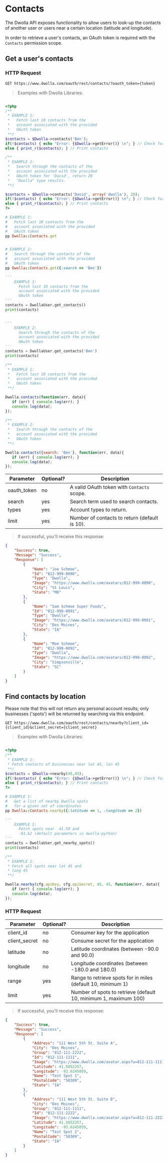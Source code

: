 # Contacts

The Dwolla API exposes functionality to allow users to look-up the contacts of another user or users near a certain location (latitude and longitude).

In order to retrieve a user's contacts, an OAuth token is required with the `Contacts` permission scope. 

## Get a user's contacts

### HTTP Request

`GET https://www.dwolla.com/oauth/rest/contacts/?oauth_token={token}`

> Examples with Dwolla Libraries:

```json
```
```php
<?php
/**
 * EXAMPLE 1: 
 *   Fetch last 10 contacts from the 
 *   account associated with the provided
 *   OAuth token
 **/
$contacts = $Dwolla->contacts('Ben');
if(!$contacts) { echo "Error: {$Dwolla->getError()} \n"; } // Check for errors
else { print_r($contacts); } // Print contacts

/**
 * EXAMPLE 2: 
 *   Search through the contacts of the
 *   account associated with the provided
 *   OAuth token for 'David', return 20 
 *   "Dwolla" type results. 
 **/

$contacts = $Dwolla->contacts('David', array('dwolla'), 20);
if(!$contacts) { echo "Error: {$Dwolla->getError()} \n"; } // Check for errors
else { print_r($contacts); } // Print contacts
?>
```
```ruby
# EXAMPLE 1: 
#   Fetch last 10 contacts from the 
#   account associated with the provided
#   OAuth token
pp Dwolla::Contacts.get


# EXAMPLE 2: 
#   Search through the contacts of the
#   account associated with the provided
#   OAuth token
pp Dwolla::Contacts.get({:search => 'Ben'})
```
```python
'''
    EXAMPLE 1: 
      Fetch last 10 contacts from the 
      account associated with the provided
      OAuth token
'''
contacts = DwollaUser.get_contacts()
print(contacts)


'''
    EXAMPLE 2: 
      Search through the contacts of the
      account associated with the provided
      OAuth token
'''
contacts = DwollaUser.get_contacts('Ben')
print(contacts)
```
```js
/**
 * EXAMPLE 1: 
 *   Fetch last 10 contacts from the 
 *   account associated with the provided
 *   OAuth token
 **/

Dwolla.contacts(function(err, data){
   if (err) { console.log(err); }
   console.log(data);
});

/**
 * EXAMPLE 2: 
 *   Search through the contacts of the
 *   account associated with the provided
 *   OAuth token
 **/

Dwolla.contacts({search: 'Ben'}, function(err, data){
   if (err) { console.log(err); }
   console.log(data);
});

```

| Parameter   | Optional? | Description                                   |
|-------------|-----------|-----------------------------------------------|
| oauth_token | no        | A valid OAuth token with `Contacts` scope.    |
| search      | yes       | Search term used to search contacts.          |
| types       | yes       | Account types to return.                      |
| limit       | yes       | Number of contacts to return (default is 10). |

> If successful, you'll receive this response:

```json
{
    "Success": true,
    "Message": "Success",
    "Response": [
        {
            "Name": "Joe Schmoe",
            "Id": "812-999-0090",
            "Type": "Dwolla",
            "Image": "https://www.dwolla.com/avatars/812-999-0090",
            "City": "St Louis",
            "State": "MO"
        },
        {
            "Name": "Sam Schmoe Super Foods",
            "Id": "812-999-0091",
            "Type": "Dwolla",
            "Image": "https://www.dwolla.com/avatars/812-999-0091",
            "City": "Des Moines",
            "State": "IA"
        },
        {
            "Name": "Moe Schmoe",
            "Id": "812-999-0092",
            "Type": "Dwolla",
            "Image": "https://www.dwolla.com/avatars/812-999-0092",
            "City": "Simpsonville",
            "State": "SC"
        }
    ]
}
```

## Find contacts by location

Please note that this will not return any personal account results; only businesses ('spots') will be returned by searching via this endpoint.

`GET https://www.dwolla.com/oauth/rest/contacts/nearby?client_id={client_id}&client_secret={client_secret}`

> Examples with Dwolla Libraries:

```json
```
```php
<?php
/**
 * EXAMPLE 1: 
 * Fetch contacts of businesses near lat 45, lon 45
 **/
$contacts = $Dwolla->nearby(45,45);
if(!$contacts) { echo "Error: {$Dwolla->getError()} \n"; } // Check for errors
else { print_r($contacts); } // Print contacts
?>
```
```ruby
# EXAMPLE 1: 
#   Get a list of nearby Dwolla spots
#   for a given set of coordinates
pp Dwolla::Contacts.nearby({:latitude => 1, :longitude => 2})
```
```python
'''
    EXAMPLE 1: 
      Fetch spots near  41.59 and 
      -93.62 (default parameters in dwolla-python)
'''
contacts = DwollaUser.get_nearby_spots()
print(contacts)
```
```js
/**
 * EXAMPLE 1: 
 * Fetch all spots near lat 45 and 
 * long 45
 **/

Dwolla.nearby(cfg.apiKey, cfg.apiSecret, 45, 45, function(err, data){
   if (err) { console.log(err); }
   console.log(data);
});
```

### HTTP Request

| Parameter     | Optional? | Description                                                      |
|---------------|-----------|------------------------------------------------------------------|
| client_id     | no        | Consumer key for the application                                 |
| client_secret | no        | Consume secret for the application                               |
| latitude      | no        | Latitude coordinates (between -90.0 and 90.0)                    |
| longitude     | no        | Longitude coordinates (between -180.0 and 180.0)                 |
| range         | yes       | Range to retrieve spots for in miles (default 10, minimum 1)     |
| limit         | yes       | Number of spots to retrieve (default 10, minimum 1, maximum 100) |

> If successful, you'll receive this response:

```json
{
    "Success": true,
    "Message": "Success",
    "Response": [
        {
            "Address": "111 West 5th St. Suite A",
            "City": "Des Moines",
            "Group": "812-111-2222",
            "Id": "812-111-1111",
            "Image": "https://www.dwolla.com/avatar.aspx?u=812-111-1111",
            "Latitude": 41.5852257,
            "Longitude": -93.6245059,
            "Name": "Test Spot 1",
            "PostalCode": "50309",
            "State": "IA"
        },
        {
            "Address": "111 West 5th St. Suite B",
            "City": "Des Moines",
            "Group": "812-111-1111",
            "Id": "812-111-2222",
            "Image": "https://www.dwolla.com/avatar.aspx?u=812-111-2222",
            "Latitude": 41.5852257,
            "Longitude": -93.6245059,
            "Name": "Test Spot 2",
            "PostalCode": "50309",
            "State": "IA"
        }
    ]
}
```